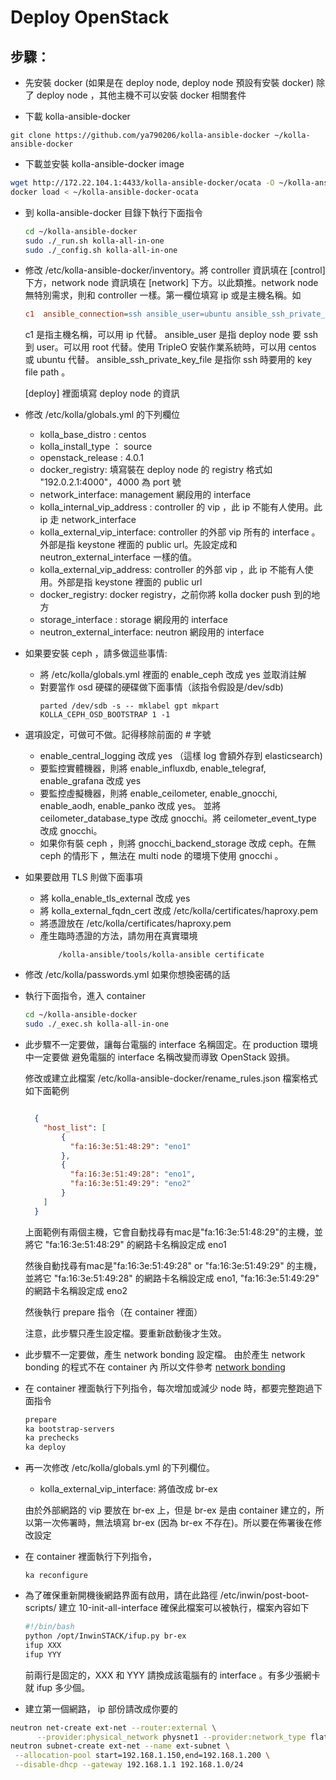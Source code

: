 # Deploy OpenStack


## 步驟：

- 先安裝 docker (如果是在 deploy node, deploy node 預設有安裝 docker)
  除了 deploy node ，其他主機不可以安裝 docker 相關套件


- 下載 kolla-ansible-docker

```
git clone https://github.com/ya790206/kolla-ansible-docker ~/kolla-ansible-docker
```

- 下載並安裝 kolla-ansible-docker image

```bash
wget http://172.22.104.1:4433/kolla-ansible-docker/ocata -O ~/kolla-ansible-docker-ocata
docker load < ~/kolla-ansible-docker-ocata
```

- 到 kolla-ansible-docker 目錄下執行下面指令

    ```bash
    cd ~/kolla-ansible-docker
    sudo ./_run.sh kolla-all-in-one
    sudo ./_config.sh kolla-all-in-one
    ```

- 修改 /etc/kolla-ansible-docker/inventory。將 controller 資訊填在 [control]下方，network node 資訊填在
  [network] 下方。以此類推。network node 無特別需求，則和 controller 一樣。第一欄位填寫 ip 或是主機名稱。如

    ```ini
    c1  ansible_connection=ssh ansible_user=ubuntu ansible_ssh_private_key_file=/etc/kolla-ansible-docker/my ansible_become_user=root ansible_become=true validate_certs=False host_key_checking=False
    ```

  c1 是指主機名稱，可以用 ip 代替。
  ansible_user 是指 deploy node 要 ssh 到 user。可以用 root 代替。使用 TripleO 安裝作業系統時，可以用 centos 或 ubuntu 代替。
  ansible_ssh_private_key_file 是指你 ssh 時要用的 key file path 。

  [deploy] 裡面填寫 deploy node 的資訊

- 修改 /etc/kolla/globals.yml 的下列欄位
    - kolla_base_distro : centos
    - kolla_install_type ： source
    - openstack_release : 4.0.1
    - docker_registry: 填寫裝在 deploy node 的 registry 格式如 "192.0.2.1:4000"，4000 為 port 號
    - network_interface: management 網段用的 interface
    - kolla_internal_vip_address : controller 的 vip ，此 ip 不能有人使用。此 ip 走 network_interface
    - kolla_external_vip_interface: controller 的外部 vip 所有的 interface 。外部是指 keystone 裡面的 public url。先設定成和 neutron_external_interface 一樣的值。
    - kolla_external_vip_address: controller 的外部 vip ，此 ip 不能有人使用。外部是指 keystone 裡面的 public url
    - docker_registry: docker registry，之前你將 kolla docker push 到的地方
    - storage_interface : storage 網段用的 interface
    - neutron_external_interface: neutron 網段用的 interface

- 如果要安裝 ceph ，請多做這些事情:
  - 將 /etc/kolla/globals.yml 裡面的 enable_ceph 改成 yes 並取消註解
  - 對要當作 osd 硬碟的硬碟做下面事情（該指令假設是/dev/sdb)
    ```
    parted /dev/sdb -s -- mklabel gpt mkpart KOLLA_CEPH_OSD_BOOTSTRAP 1 -1
    ```

- 選項設定，可做可不做。記得移除前面的 # 字號
  - enable_central_logging 改成 yes （這樣 log 會額外存到 elasticsearch)
  - 要監控實體機器，則將 enable_influxdb, enable_telegraf, enable_grafana 改成 yes
  - 要監控虛擬機器，則將 enable_ceilometer, enable_gnocchi, enable_aodh, enable_panko 改成 yes。
    並將 ceilometer_database_type 改成 gnocchi。將 ceilometer_event_type 改成 gnocchi。
  - 如果你有裝 ceph ，則將 gnocchi_backend_storage 改成 ceph。在無 ceph 的情形下
    ，無法在 multi node 的環境下使用 gnocchi 。

- 如果要啟用 TLS 則做下面事項

  - 將 kolla_enable_tls_external 改成 yes
  - 將 kolla_external_fqdn_cert 改成 /etc/kolla/certificates/haproxy.pem
  - 將憑證放在 /etc/kolla/certificates/haproxy.pem
  - 產生臨時憑證的方法，請勿用在真實環境
    ```
        /kolla-ansible/tools/kolla-ansible certificate
    ```

- 修改 /etc/kolla/passwords.yml 如果你想換密碼的話

- 執行下面指令，進入 container

    ```bash
    cd ~/kolla-ansible-docker
    sudo ./_exec.sh kolla-all-in-one

   ```

- 此步驟不一定要做，讓每台電腦的 interface 名稱固定。在 production 環境中一定要做
  避免電腦的 interface 名稱改變而導致 OpenStack 毀損。

  修改或建立此檔案 /etc/kolla-ansible-docker/rename_rules.json
  檔案格式如下面範例

  ```json

    {
      "host_list": [
          {
            "fa:16:3e:51:48:29": "eno1"
          },
          {
            "fa:16:3e:51:49:28": "eno1",
            "fa:16:3e:51:49:29": "eno2"
          }
      ]
    }

  ```
  上面範例有兩個主機，它會自動找尋有mac是"fa:16:3e:51:48:29"的主機，並將它
  "fa:16:3e:51:48:29" 的網路卡名稱設定成 eno1

  然後自動找尋有mac是"fa:16:3e:51:49:28" or "fa:16:3e:51:49:29" 的主機，並將它
  "fa:16:3e:51:49:28" 的網路卡名稱設定成 eno1, "fa:16:3e:51:49:29" 的網路卡名稱設定成 eno2

  然後執行 prepare 指令（在 container 裡面）

  注意，此步驟只產生設定檔。要重新啟動後才生效。


- 此步驟不一定要做，產生 network bonding 設定檔。
  由於產生 network bonding 的程式不在 container 內
  所以文件參考 [network bonding](https://github.com/ya790206/kolla-doc/blob/master/network-bonding.md)



- 在 container 裡面執行下列指令，每次增加或減少 node 時，都要完整跑過下面指令

    ```bash
    prepare
    ka bootstrap-servers
    ka prechecks
    ka deploy
    ```

- 再一次修改 /etc/kolla/globals.yml 的下列欄位。

    - kolla_external_vip_interface: 將值改成 br-ex

  由於外部網路的 vip 要放在 br-ex 上，但是 br-ex 是由 container 建立的，所以第一次佈署時，無法填寫 br-ex
  (因為 br-ex 不存在)。所以要在佈署後在修改設定

- 在 container 裡面執行下列指令，

    ```
    ka reconfigure
    ```

- 為了確保重新開機後網路界面有啟用，請在此路徑 /etc/inwin/post-boot-scripts/ 建立 10-init-all-interface
  確保此檔案可以被執行，檔案內容如下

  ```bash
  #!/bin/bash
  python /opt/InwinSTACK/ifup.py br-ex
  ifup XXX
  ifup YYY

  ```

  前兩行是固定的，XXX 和 YYY 請換成該電腦有的 interface 。有多少張網卡就 ifup 多少個。



- 建立第一個網路， ip 部份請改成你要的

```bash
neutron net-create ext-net --router:external \
      --provider:physical_network physnet1 --provider:network_type flat
neutron subnet-create ext-net --name ext-subnet \
 --allocation-pool start=192.168.1.150,end=192.168.1.200 \
 --disable-dhcp --gateway 192.168.1.1 192.168.1.0/24
```
